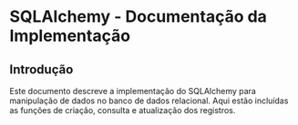 # SQLAlchemy - Documentação da Implementação

## **Introdução**

Este documento descreve a implementação do SQLAlchemy para manipulação de dados no banco de dados relacional. Aqui estão incluídas as funções de criação, consulta e atualização dos registros.
